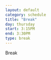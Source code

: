```yaml
---
layout: default
category: schedule
title: "Break"
day: thursday
start: 3:15PM
end: 3:30PM
type: break
---
```


Break

